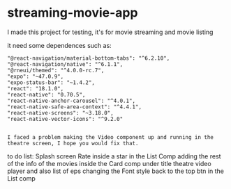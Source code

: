 # streaming-movie-app
I made this project for testing, it's for movie streaming and movie listing


it need some dependences such as:


    "@react-navigation/material-bottom-tabs": "^6.2.10",
    "@react-navigation/native": "^6.1.1",
    "@rneui/themed": "^4.0.0-rc.7",
    "expo": "~47.0.9",
    "expo-status-bar": "~1.4.2",
    "react": "18.1.0",
    "react-native": "0.70.5",
    "react-native-anchor-carousel": "^4.0.1",
    "react-native-safe-area-context": "^4.4.1",
    "react-native-screens": "~3.18.0",
    "react-native-vector-icons": "^9.2.0"
    
    
    I faced a problem making the Video component up and running in the theatre screen, I hope you would fix that.
to do list:
Splash screen
Rate inside a star in the List Comp
adding the rest of the info of the movies inside the Card comp under title
theatre video player and also list of eps
changing the Font style
back to the top btn in the List comp
